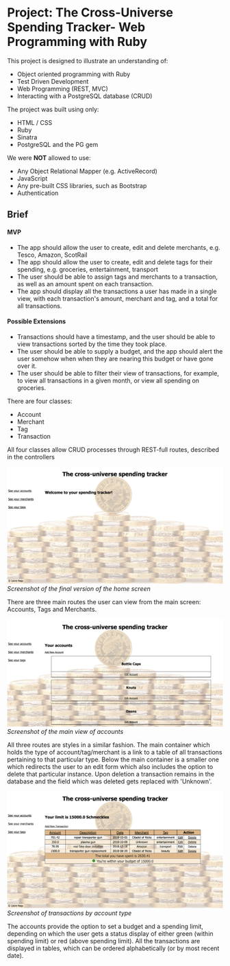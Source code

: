 # Project: The Cross-Universe Spending Tracker- Web Programming with Ruby

This project is designed to illustrate an understanding of:

* Object oriented programming with Ruby
* Test Driven Development
* Web Programming (REST, MVC)
* Interacting with a PostgreSQL database (CRUD)

The project was built using only:

* HTML / CSS
* Ruby
* Sinatra
* PostgreSQL and the PG gem

We were **NOT** allowed to use:

* Any Object Relational Mapper (e.g. ActiveRecord)
* JavaScript
* Any pre-built CSS libraries, such as Bootstrap
* Authentication


## Brief

#### MVP

* The app should allow the user to create, edit and delete merchants, e.g. Tesco, Amazon, ScotRail
* The app should allow the user to create, edit and delete tags for their spending, e.g. groceries, entertainment, transport
* The user should be able to assign tags and merchants to a transaction, as well as an amount spent on each transaction.
* The app should display all the transactions a user has made in a single view, with each transaction's amount, merchant and tag, and a total for all transactions.

#### Possible Extensions

* Transactions should have a timestamp, and the user should be able to view transactions sorted by the time they took place.
* The user should be able to supply a budget, and the app should alert the user somehow when when they are nearing this budget or have gone over it.
* The user should be able to filter their view of transactions, for example, to view all transactions in a given month, or view all spending on groceries.

There are four classes:
 - Account
 - Merchant
 - Tag
 - Transaction

All four classes allow CRUD processes through REST-full routes, described in the controllers

![Home screen](screenshots/homescreen.png)
*Screenshot of the final version of the home screen*

There are three main routes the user can view from the main screen: Accounts, Tags and Merchants.


![Accounts Index](screenshots/accounts.png)
*Screenshot of the main view of accounts*

All three routes are styles in a similar fashion. The main container which holds the type of account/tag/merchant is a link to a table of all transactions pertaining to that particular type. Below the main container is a smaller one which redirects the user to an edit form which also includes the option to delete that particular instance.
Upon deletion a transaction remains in the database and the field which was deleted gets replaced with 'Unknown'.


![Transactions by Account type](screenshots/trans_by_accounts.png)
*Screenshot of transactions by account type*

The accounts provide the option to set a budget and a spending limit, depending on which the user gets a status display of either green (within spending limit) or red (above spending limit).
All the transactions are displayed in tables, which can be ordered alphabetically (or by most recent date).
